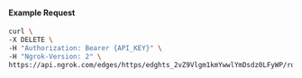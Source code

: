<!-- Code generated for API Clients. DO NOT EDIT. -->
#### Example Request
```bash
curl \
-X DELETE \
-H "Authorization: Bearer {API_KEY}" \
-H "Ngrok-Version: 2" \
https://api.ngrok.com/edges/https/edghts_2vZ9Vlgm1kmYwwlYmDsdz0LFyWP/routes/edghtsrt_2vZ9VghCX2KP7f1X4vxi1hnmwqL
